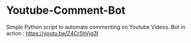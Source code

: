 # Youtube-Comment-Bot
Simple Python script to automate commenting on Youtube Videos.
Bot in action : https://youtu.be/Z4Cr5hVjg3I

